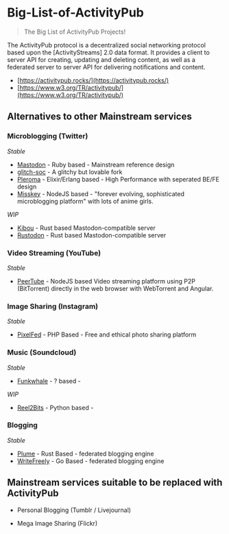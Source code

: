 # Big-List-of-ActivityPub
> The Big List of ActivityPub Projects!

The ActivityPub protocol is a decentralized social networking protocol based upon the [ActivityStreams] 2.0 data format. It provides a client to server API for creating, updating and deleting content, as well as a federated server to server API for delivering notifications and content.

* [https://activitypub.rocks/](https://activitypub.rocks/)
* [https://www.w3.org/TR/activitypub/](https://www.w3.org/TR/activitypub/)

## Alternatives to other Mainstream services

### Microblogging (Twitter)
_Stable_
* [Mastodon](https://github.com/tootsuite/mastodon) - Ruby based - Mainstream reference design
 * [glitch-soc](https://github.com/glitch-soc/mastodon/) - A glitchy but lovable fork
* [Pleroma](https://pleroma.social/) - Elixir/Erlang based - High Performance with seperated BE/FE design
* [Misskey](https://github.com/syuilo/misskey) - NodeJS based - "forever evolving, sophisticated microblogging platform" with lots of anime girls.

_WIP_
* [Kibou](https://git.cybre.club/kibouproject/kibou) - Rust based Mastodon-compatible server
* [Rustodon](https://github.com/rustodon/rustodon) - Rust based Mastodon-compatible server

### Video Streaming (YouTube)
_Stable_
* [PeerTube](https://github.com/Chocobozzz/PeerTube) - NodeJS based Video streaming platform using P2P (BitTorrent) directly in the web browser with WebTorrent and Angular.

### Image Sharing (Instagram)
_Stable_
* [PixelFed](https://github.com/pixelfed/pixelfed) - PHP Based -  Free and ethical photo sharing platform

### Music (Soundcloud)
_Stable_
* [Funkwhale](https://dev.funkwhale.audio/funkwhale/funkwhale) - ? based -

_WIP_
* [Reel2Bits](https://github.com/rhaamo/reel2bits) - Python based -

### Blogging
_Stable_
* [Plume](https://github.com/Plume-org/Plume) - Rust Based -  federated blogging engine
* [WriteFreely](https://github.com/writeas/writefreely) - Go Based - federated blogging engine


## Mainstream services suitable to be replaced with ActivityPub

* Personal Blogging (Tumblr / Livejournal)

* Mega Image Sharing (Flickr)
